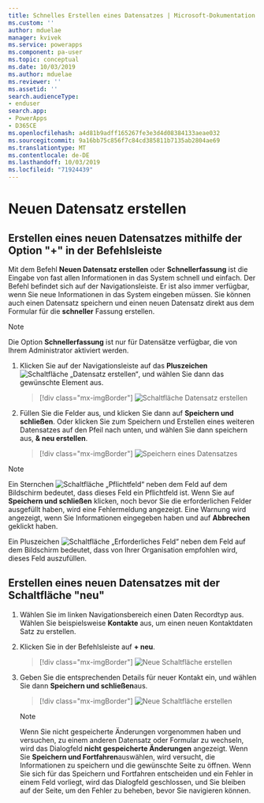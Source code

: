 ```yaml
---
title: Schnelles Erstellen eines Datensatzes | Microsoft-Dokumentation
ms.custom: ''
author: mduelae
manager: kvivek
ms.service: powerapps
ms.component: pa-user
ms.topic: conceptual
ms.date: 10/03/2019
ms.author: mduelae
ms.reviewer: ''
ms.assetid: ''
search.audienceType:
- enduser
search.app:
- PowerApps
- D365CE
ms.openlocfilehash: a4d81b9adff165267fe3e3d4d08384133aeae032
ms.sourcegitcommit: 9a16bb75c856f7c84cd385811b7135ab2804ae69
ms.translationtype: MT
ms.contentlocale: de-DE
ms.lasthandoff: 10/03/2019
ms.locfileid: "71924439"
---
```

# <a name="create-a-new-record"></a>Neuen Datensatz erstellen

## <a name="create-a-new-record-using-the--option-on-the-command-bar"></a>Erstellen eines neuen Datensatzes mithilfe der Option "+" in der Befehlsleiste

Mit dem Befehl **Neuen Datensatz erstellen** oder **Schnellerfassung** ist die Eingabe von fast allen Informationen in das System schnell und einfach. Der Befehl befindet sich auf der Navigationsleiste. Er ist also immer verfügbar, wenn Sie neue Informationen in das System eingeben müssen. Sie können auch einen Datensatz speichern und einen neuen Datensatz direkt aus dem Formular für die **schneller** Fassung erstellen.

> [!NOTE]
> Die Option **Schnellerfassung** ist nur für Datensätze verfügbar, die von Ihrem Administrator aktiviert werden.
    
1. Klicken Sie auf der Navigationsleiste auf das **Pluszeichen** ![Schaltfläche „Datensatz erstellen“](media/create-record-button.png "Schaltfläche „Datensatz erstellen“"), und wählen Sie dann das gewünschte Element aus.  

    > [!div class="mx-imgBorder"] 
    > ![Schaltfläche Datensatz erstellen](media/newrecord1.png "Schaltfläche Datensatz erstellen")
  
2.  Füllen Sie die Felder aus, und klicken Sie dann auf **Speichern und schließen**. Oder klicken Sie zum Speichern und Erstellen eines weiteren Datensatzes auf den Pfeil nach unten, und wählen Sie dann speichern aus, **& neu erstellen**.

     > [!div class="mx-imgBorder"] 
     > ![Speichern eines Datensatzes](media/quick_create.png "Speichern eines Datensatzes")
  
> [!NOTE]
> Ein Sternchen ![Schaltfläche „Pflichtfeld“](media/required-field-button.png "Schaltfläche „Pflichtfeld“") neben dem Feld auf dem Bildschirm bedeutet, dass dieses Feld ein Pflichtfeld ist. Wenn Sie auf **Speichern und schließen** klicken, noch bevor Sie die erforderlichen Felder ausgefüllt haben, wird eine Fehlermeldung angezeigt. Eine Warnung wird angezeigt, wenn Sie Informationen eingegeben haben und auf **Abbrechen** geklickt haben.
>   
> Ein Pluszeichen ![Schaltfläche „Erforderliches Feld“](media/recommended-field-button.png "Schaltfläche „Erforderliches Feld“") neben dem Feld auf dem Bildschirm bedeutet, dass von Ihrer Organisation empfohlen wird, dieses Feld auszufüllen.  


## <a name="create-a-new-record-using-the-new-button"></a>Erstellen eines neuen Datensatzes mit der Schaltfläche "neu" 

1. Wählen Sie im linken Navigationsbereich einen Daten Recordtyp aus. Wählen Sie beispielsweise **Kontakte** aus, um einen neuen Kontaktdaten Satz zu erstellen.
2. Klicken Sie in der Befehlsleiste auf **+ neu**.

    > [!div class="mx-imgBorder"] 
    > ![Neue Schaltfläche erstellen](media/newrecord2.png "Neue Schaltfläche erstellen")
  
3. Geben Sie die entsprechenden Details für neuer Kontakt ein, und wählen Sie dann **Speichern und schließen**aus.

    > [!div class="mx-imgBorder"] 
    > ![Neue Schaltfläche erstellen](media/newrecord3.png "Neue Schaltfläche erstellen")

    > [!NOTE]
    > Wenn Sie nicht gespeicherte Änderungen vorgenommen haben und versuchen, zu einem anderen Datensatz oder Formular zu wechseln, wird das Dialogfeld **nicht gespeicherte Änderungen** angezeigt. Wenn Sie **Speichern und Fortfahren**auswählen, wird versucht, die Informationen zu speichern und die gewünschte Seite zu öffnen. Wenn Sie sich für das Speichern und Fortfahren entscheiden und ein Fehler in einem Feld vorliegt, wird das Dialogfeld geschlossen, und Sie bleiben auf der Seite, um den Fehler zu beheben, bevor Sie navigieren können.
